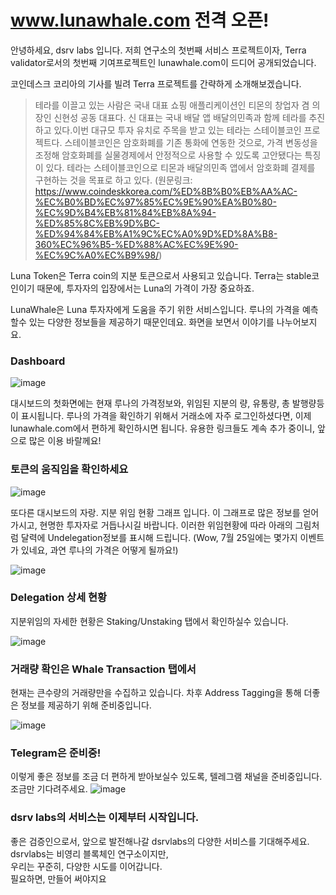 ## 
# www.lunawhale.com  전격 오픈!
안녕하세요, dsrv labs 입니다.
저희 연구소의 첫번째 서비스 프로젝트이자, Terra validator로서의 첫번째 기여프로젝트인 lunawhale.com이 드디어 공개되었습니다.

코인데스크 코리아의 기사를 빌려 Terra 프로젝트를 간략하게 소개해보겠습니다.

> 테라를 이끌고 있는 사람은 국내 대표 쇼핑 애플리케이션인 티몬의 창업자 겸 의장인 신현성 공동 대표다. 신 대표는 국내 배달 앱 배달의민족과 함께 테라를 추진하고 있다.이번 대규모 투자 유치로 주목을 받고 있는 테라는 스테이블코인 프로젝트다. 스테이블코인은 암호화폐를 기존 통화에 연동한 것으로, 가격 변동성을 조정해 암호화폐를 실물경제에서 안정적으로 사용할 수 있도록 고안됐다는 특징이 있다. 테라는 스테이블코인으로 티몬과 배달의민족 앱에서 암호화폐 결제를 구현하는 것을 목표로 하고 있다.
(원문링크: https://www.coindeskkorea.com/%ED%8B%B0%EB%AA%AC-%EC%B0%BD%EC%97%85%EC%9E%90%EA%B0%80-%EC%9D%B4%EB%81%84%EB%8A%94-%ED%85%8C%EB%9D%BC-%ED%94%84%EB%A1%9C%EC%A0%9D%ED%8A%B8-360%EC%96%B5-%ED%88%AC%EC%9E%90-%EC%9C%A0%EC%B9%98/)

Luna Token은 Terra coin의 지분 토큰으로서 사용되고 있습니다. 
Terra는 stable코인이기 때문에, 투자자의 입장에서는 Luna의 가격이 가장 중요하죠.

LunaWhale은 Luna 투자자에게 도움을 주기 위한 서비스입니다. 
루나의 가격을 예측할수 있는 다양한 정보들을 제공하기 때문인데요. 화면을 보면서 이야기를 나누어보지요.

### Dashboard
![image](https://user-images.githubusercontent.com/21022937/60657096-a822b380-9e8b-11e9-857f-2a498dcef780.png)

대시보드의 첫화면에는 현재 루나의 가격정보와, 위임된 지분의 량, 유통량, 총 발행량등이 표시됩니다. 루나의 가격을 확인하기 위해서 거래소에 자주 로그인하셨다면, 이제 lunawhale.com에서 편하게 확인하시면 됩니다.
유용한 링크들도 계속 추가 중이니, 앞으로 많은 이용 바랄께요!

### 토큰의 움직임을 확인하세요
![image](https://user-images.githubusercontent.com/21022937/60657345-2a12dc80-9e8c-11e9-9e35-ea984bc56e0f.png)

또다른 대시보드의 자랑. 지분 위임 현황 그래프 입니다.
이 그래프로 많은 정보를 얻어가시고, 현명한 투자자로 거듭나시길 바랍니다.
이러한 위임현황에 따라 아래의 그림처럼 달력에 Undelegation정보를 표시해 드립니다.
(Wow, 7월 25일에는 몇가지 이벤트가 있네요, 과연 루나의 가격은 어떻게 될까요!)

![image](https://user-images.githubusercontent.com/21022937/60657601-942b8180-9e8c-11e9-9de0-b979c000b1d3.png)

### Delegation 상세 현황
지분위임의 자세한 현황은 Staking/Unstaking 탭에서 확인하실수 있습니다.

![image](https://user-images.githubusercontent.com/21022937/60657767-d1900f00-9e8c-11e9-9a67-9b55340df75f.png)

### 거래량 확인은 Whale Transaction 탭에서
현재는 큰수량의 거래량만을 수집하고 있습니다.
차후 Address Tagging을 통해 더좋은 정보를 제공하기 위해 준비중입니다. 

![image](https://user-images.githubusercontent.com/21022937/60657875-043a0780-9e8d-11e9-8126-9ac3504fabc1.png)

### Telegram은 준비중!
이렇게 좋은 정보를 조금 더 편하게 받아보실수 있도록,
텔레그램 채널을 준비중입니다. 
조금만 기다려주세요.
![image](https://user-images.githubusercontent.com/21022937/60661020-fdfb5980-9e93-11e9-9f27-9148d59a946c.png)

### dsrv labs의 서비스는 이제부터 시작입니다.
좋은 검증인으로서, 앞으로 발전해나갈 dsrvlabs의 다양한 서비스를 기대해주세요.
dsrvlabs는 비영리 블록체인 연구소이지만,  
우리는 꾸준히, 다양한 시도를 이어갑니다.  
필요하면, 만들어 써야지요 

